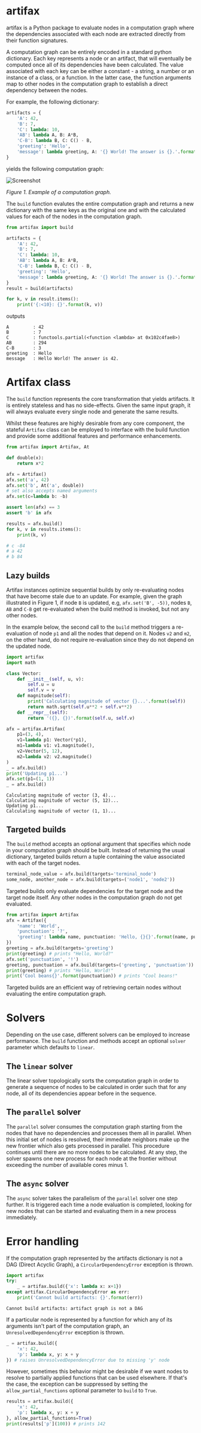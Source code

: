 # artifax

artifax is a Python package to evaluate nodes in a computation graph where
the dependencies associated with each node are extracted directly from their
function signatures.

A computation graph can be entirely encoded in a standard python dictionary.
Each key represents a node or an artifact, that will eventually be computed
once all of its dependencies have been calculated. The value associated with
each key can be either a constant - a string, a number or an instance of a class,
or a function. In the latter case, the function arguments map to other nodes
in the computation graph to establish a direct dependency between the nodes.

For example, the following dictionary:

```python
artifacts = {
    'A': 42,
    'B': 7,
    'C': lambda: 10,
    'AB': lambda A, B: A*B,
    'C-B': lambda B, C: C() - B,
    'greeting': 'Hello',
    'message': lambda greeting, A: '{} World! The answer is {}.'.format(greeting, A)
}
```
yields the following computation graph:

![Screenshot](sample-dag.png)
<div style="font-style:italic">Figure 1. Example of a computation graph.</div>

The `build` function evalutes the entire computation graph and returns a new dictionary
with the same keys as the original one and with the calculated values for each of the nodes
in the computation graph.

```python
from artifax import build

artifacts = {
    'A': 42,
    'B': 7,
    'C': lambda: 10,
    'AB': lambda A, B: A*B,
    'C-B': lambda B, C: C() - B,
    'greeting': 'Hello',
    'message': lambda greeting, A: '{} World! The answer is {}.'.format(greeting, A)
}
result = build(artifacts)

for k, v in result.items():
    print('{:<10}: {}'.format(k, v))
```
outputs
```shell
A         : 42
B         : 7
C         : functools.partial(<function <lambda> at 0x102c4fae8>)
AB        : 294
C-B       : 3
greeting  : Hello
message   : Hello World! The answer is 42.
```

# Artifax class

The `build` function represents the core transformation that yields artifacts.
It is entirely stateless and has no side-effects. Given the same input graph, it will always
evaluate every single node and generate the same results.

Whilst these features are highly desirable from any core component, the stateful `Artifax`
class can be employed to interface with the build function and provide some additional features
and performance enhancements.

```python
from artifax import Artifax, At

def double(x):
    return x*2

afx = Artifax()
afx.set('a', 42)
afx.set('b', At('a', double))
# set also accepts named arguments
afx.set(c=lambda b: -b)

assert len(afx) == 3
assert 'b' in afx

results = afx.build()
for k, v in results.items():
    print(k, v)

# c -84
# a 42
# b 84
```

## Lazy builds

Artifax instances optimize sequential builds by only re-evaluating nodes that
have become stale due to an update. For example, given the graph illustrated in
Figure 1, if node `B` is updated, e.g, `afx.set('B', -5))`, nodes `B`, `AB` and
`C-B` get re-evaluated when the build method is invoked, but not any other
nodes.

In the example below, the second call to the `build` method triggers a
re-evaluation of node `p1` and all the nodes that depend on it. Nodes `v2` and
`m2`, on the other hand, do not require re-evaluation since they do not depend
on the updated node.

```python
import artifax
import math

class Vector:
    def __init__(self, u, v):
        self.u = u
        self.v = v
    def magnitude(self):
        print('Calculating magnitude of vector {}...'.format(self))
        return math.sqrt(self.u**2 + self.v**2)
    def __repr__(self):
        return '({}, {})'.format(self.u, self.v)

afx = artifax.Artifax(
    p1=(3, 4),
    v1=lambda p1: Vector(*p1),
    m1=lambda v1: v1.magnitude(),
    v2=Vector(5, 12),
    m2=lambda v2: v2.magnitude()
)
_ = afx.build()
print('Updating p1...')
afx.set(p1=(1, 1))
_ = afx.build()
```

```
Calculating magnitude of vector (3, 4)...
Calculating magnitude of vector (5, 12)...
Updating p1...
Calculating magnitude of vector (1, 1)...
```

## Targeted builds
The `build` method accepts an optional argument that specifies which node in
your computation graph should be built. Instead of returning the usual dictionary,
targeted builds return a tuple containing the value associated with each of the
target nodes.

```python
terminal_node_value = afx.build(targets='terminal_node')
some_node, another_node = afx.build(targets=('node1', 'node2'))

```

Targeted builds only evaluate dependencies for the target node and the target node itself.
Any other nodes in the computation graph do not get evaluated.

```python
from artifax import Artifax
afx = Artifax({
    'name': 'World',
    'punctuation': '?',
    'greeting': lambda name, punctuation: 'Hello, {}{}'.format(name, punctuation),
})
greeting = afx.build(targets='greeting')
print(greeting) # prints "Hello, World?"
afx.set('punctuation', '!')
greeting, punctuation = afx.build(targets=('greeting', 'punctuation'))
print(greeting) # prints "Hello, World!"
print('Cool beans{}'.format(punctuation)) # prints "Cool beans!"
```

Targeted builds are an efficient way of retrieving certain nodes without
evaluating the entire computation graph.

# Solvers

Depending on the use case, different solvers can be employed to increase performance.
The `build` function and methods accept an optional `solver` parameter which defaults to
`linear`.

## The `linear` solver

The linear solver topologically sorts the computation graph in order to generate a sequence
of nodes to be calculated in order such that for any node, all of its dependencies appear
before in the sequence.

## The `parallel` solver

The `parallel` solver consumes the computation graph starting from the nodes that have
no dependencies and processes them all in parallel. When this initial set of nodes is resolved,
their immediate neighbors make up the new frontier which also gets processed in parallel.
This procedure continues until there are no more nodes to be calculated. At any step, the
solver spawns one new process for each node at the frontier without exceeding the number of
available cores minus 1.

## The `async` solver

The `async` solver takes the parallelism of the `parallel` solver one step further. It is triggered
each time a node evaluation is completed, looking for new nodes that can be started and evaluating
them in a new process immediately.

# Error handling

If the computation graph represented by the artifacts dictionary is not a DAG
(Direct Acyclic Graph), a `CircularDependencyError` exception is thrown.

```python
import artifax
try:
    _ = artifax.build({'x': lambda x: x+1})
except artifax.CircularDependencyError as err:
    print('Cannot build artifacts: {}'.format(err))
```
```
Cannot build artifacts: artifact graph is not a DAG
```

If a particular node is represented by a function for which any of its arguments isn't part
of the computation graph, an `UnresolvedDependencyError` exception is thrown.

```python
_ = artifax.build({
    'x': 42,
    'p': lambda x, y: x + y
}) # raises UnresolvedDependencyError due to missing 'y' node
```

However, sometimes this behavior might be desirable if we want nodes to resolve to partially
applied functions that can be used elsewhere. If that's the case, the exception can be suppressed
by setting the `allow_partial_functions` optional parameter to `build` to `True`.

```python
results = artifax.build({
    'x': 42,
    'p': lambda x, y: x + y
}, allow_partial_functions=True)
print(results['p'](100)) # prints 142
```

